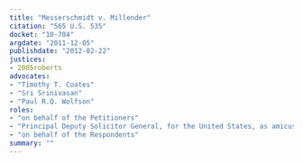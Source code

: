 ```yaml
---
title: "Messerschmidt v. Millender"
citation: "565 U.S. 535"
docket: "10-704"
argdate: "2011-12-05"
publishdate: "2012-02-22"
justices:
- 2005roberts
advocates:
- "Timothy T. Coates"
- "Sri Srinivasan"
- "Paul R.Q. Wolfson"
roles:
- "on behalf of the Petitioners"
- "Principal Deputy Solicitor General, for the United States, as amicus curiae, supporting the Petitioners"
- "on behalf of the Respondents"
summary: ""
---
```


